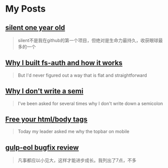 # My Posts

## [silent one year old](2015/05/silent-one-year-old/)

> silent不是我在github的第一个项目，但绝对是生命力最持久，收获眼球最多的一个

## [Why I built fs-auth and how it works](2015/01/fs-auth.md)

> But I'd never figured out a way that is flat and straightforward

## [Why I don't write a semi](2015/01/why-no-semicolon.md)

> I've been asked for several times why I don't write down a semicolon

## [Free your html/body tags](2014/10/free-your-html-body-tags.md)

> Today my leader asked me why the topbar on mobile

## [gulp-eol bugfix review](2014/09/gulp-eol-bug.md)

> 凡事都应以小见大，这样才能进步成长。我列出了7点，不多
